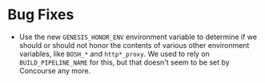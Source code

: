 # Bug Fixes

- Use the new `GENESIS_HONOR_ENV` environment variable to
  determine if we should or should not honor the contents of
  various other environment variables, like `BOSH_*` and
  `http*_proxy`.  We used to rely on `BUILD_PIPELINE_NAME` for
  this, but that doesn't seem to be set by Concourse any more.
